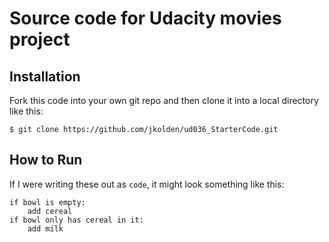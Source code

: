 # Source code for Udacity movies project

## Installation

Fork this code into your own git repo and then clone it into a local directory like this:

```
$ git clone https://github.com/jkolden/ud036_StarterCode.git
```

## How to Run

If I were writing these out as `code`, it might look something like this:
```
if bowl is empty:  
    add cereal  
if bowl only has cereal in it:  
    add milk
```

